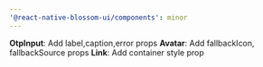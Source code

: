 ```yaml
---
'@react-native-blossom-ui/components': minor
---
```


**OtpInput**: Add label,caption,error props
**Avatar**: Add fallbackIcon, fallbackSource props
**Link**: Add container style prop
